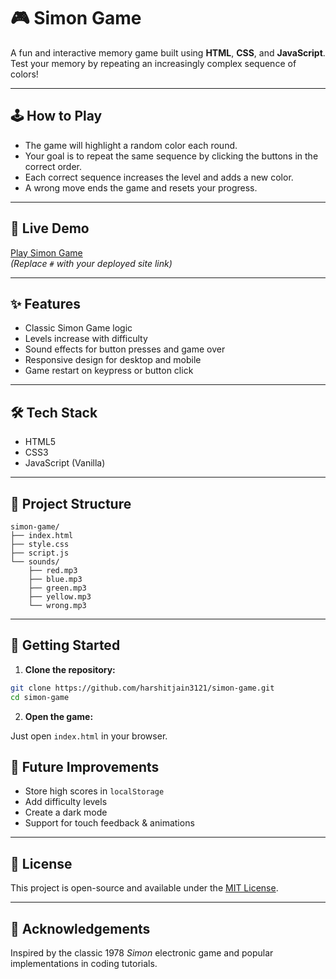 # 🎮 Simon Game

A fun and interactive memory game built using **HTML**, **CSS**, and **JavaScript**. Test your memory by repeating an increasingly complex sequence of colors!

---

## 🕹️ How to Play

- The game will highlight a random color each round.
- Your goal is to repeat the same sequence by clicking the buttons in the correct order.
- Each correct sequence increases the level and adds a new color.
- A wrong move ends the game and resets your progress.

---

## 🔗 Live Demo

[Play Simon Game](#)  
*(Replace `#` with your deployed site link)*

---

## ✨ Features

- Classic Simon Game logic
- Levels increase with difficulty
- Sound effects for button presses and game over
- Responsive design for desktop and mobile
- Game restart on keypress or button click

---

## 🛠️ Tech Stack

- HTML5
- CSS3
- JavaScript (Vanilla)

---

## 📂 Project Structure

```
simon-game/
├── index.html
├── style.css
├── script.js
└── sounds/
    ├── red.mp3
    ├── blue.mp3
    ├── green.mp3
    ├── yellow.mp3
    └── wrong.mp3
```

---

## 🚀 Getting Started

1. **Clone the repository:**

```bash
git clone https://github.com/harshitjain3121/simon-game.git
cd simon-game
```

2. **Open the game:**

Just open `index.html` in your browser.


## 📌 Future Improvements

- Store high scores in `localStorage`
- Add difficulty levels
- Create a dark mode
- Support for touch feedback & animations

---

## 📄 License

This project is open-source and available under the [MIT License](LICENSE).

---

## 🙌 Acknowledgements

Inspired by the classic 1978 *Simon* electronic game and popular implementations in coding tutorials.
